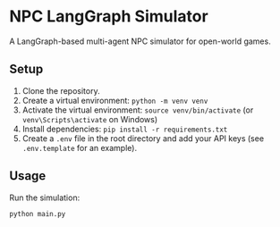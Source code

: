 # NPC LangGraph Simulator

A LangGraph-based multi-agent NPC simulator for open-world games.

## Setup

1.  Clone the repository.
2.  Create a virtual environment: `python -m venv venv`
3.  Activate the virtual environment: `source venv/bin/activate` (or `venv\Scripts\activate` on Windows)
4.  Install dependencies: `pip install -r requirements.txt`
5.  Create a `.env` file in the root directory and add your API keys (see `.env.template` for an example).

## Usage

Run the simulation:

```bash
python main.py
``` 